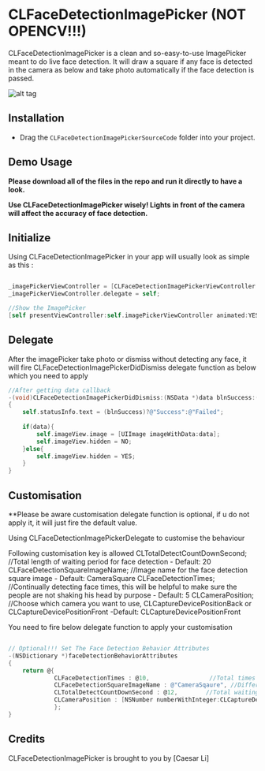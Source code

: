 # CLFaceDetectionImagePicker (NOT OPENCV!!!)

CLFaceDetectionImagePicker is a clean and so-easy-to-use ImagePicker meant to do live face detection. 
It will draw a square if any face is detected in the camera as below and take photo automatically if the face detection is passed.


![alt tag](https://github.com/clisuper/CLFaceDetectionImagePicker/blob/master/screenshot.png)

## Installation
* Drag the `CLFaceDetectionImagePickerSourceCode` folder into your project.


## Demo Usage

**Please download all of the files in the repo and run it directly to have a look.**

**Use CLFaceDetectionImagePicker wisely! Lights in front of the camera will affect the accuracy of face detection.**


## Initialize 
Using CLFaceDetectionImagePicker in your app will usually look as simple as this :


```objective-c

_imagePickerViewController = [CLFaceDetectionImagePickerViewController new];
_imagePickerViewController.delegate = self;

//Show the ImagePicker
[self presentViewController:self.imagePickerViewController animated:YES completion:nil];

```

## Delegate

After the imagePicker take photo or dismiss without detecting any face, it will fire CLFaceDetectionImagePickerDidDismiss delegate function as below which you need to apply

```objective-c
//After getting data callback
-(void)CLFaceDetectionImagePickerDidDismiss:(NSData *)data blnSuccess:(BOOL)blnSuccess
{
    self.statusInfo.text = (blnSuccess)?@"Success":@"Failed";
    
    if(data){
        self.imageView.image = [UIImage imageWithData:data];
        self.imageView.hidden = NO;
    }else{
        self.imageView.hidden = YES;
    }
}
```

## Customisation

**Please be aware customisation delegate function is optional, if u do not apply it, it will just fire the default value.

Using CLFaceDetectionImagePickerDelegate to customise the behaviour

Following customisation key is allowed
CLTotalDetectCountDownSecond;    //Total length of waiting period for face detection - Default: 20
CLFaceDetectionSquareImageName;  //Image name for the face detection square image    - Default: CameraSquare
CLFaceDetectionTimes;            //Continually detecting face times, this will be helpful to make sure the people are not shaking his head by purpose       - Default: 5
CLCameraPosition;                //Choose which camera you want to use, CLCaptureDevicePositionBack or CLCaptureDevicePositionFront  -Default: CLCaptureDevicePositionFront


You need to fire below delegate function to apply your customisation
```objective-c

// Optional!!! Set The Face Detection Behavior Attributes
-(NSDictionary *)faceDetectionBehaviorAttributes
{
    return @{
             CLFaceDetectionTimes : @10,                 //Total times for capture clear detected face images to prevent user shake their heads in purpose
             CLFaceDetectionSquareImageName : @"CameraSqaure", //Different FaceDetection Square Image. try to use "squarePNG" for different image
             CLTotalDetectCountDownSecond : @12,        //Total waiting time, after this value, the picker will auto closed no matter it get face detected or not.
             CLCameraPosition : [NSNumber numberWithInteger:CLCaptureDevicePositionFront] //Which camera try to use, Front or back.  CLCaptureDevicePositionBack or CLCaptureDevicePositionFront
             };
}

```



## Credits

CLFaceDetectionImagePicker is brought to you by [Caesar Li]